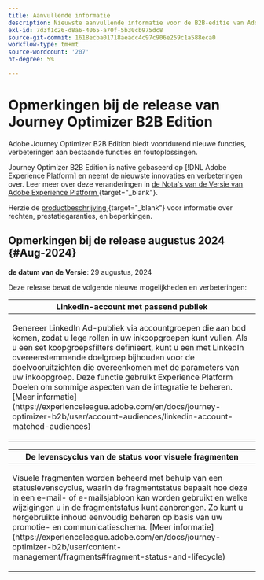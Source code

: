 ```yaml
---
title: Aanvullende informatie
description: Nieuwste aanvullende informatie voor de B2B-editie van Adobe Journey Optimizer
exl-id: 7d3f1c26-d8a6-4065-a70f-5b30cb975dc8
source-git-commit: 1618ecba01718aeadc4c97c906e259c1a588eca0
workflow-type: tm+mt
source-wordcount: '207'
ht-degree: 5%

---
```


# Opmerkingen bij de release van Journey Optimizer B2B Edition

Adobe Journey Optimizer B2B Edition biedt voortdurend nieuwe functies, verbeteringen aan bestaande functies en foutoplossingen.

Journey Optimizer B2B Edition is native gebaseerd op [!DNL Adobe Experience Platform] en neemt de nieuwste innovaties en verbeteringen over. Leer meer over deze veranderingen in [ de Nota&#39;s van de Versie van Adobe Experience Platform ](https://experienceleague.adobe.com/en/docs/experience-platform/release-notes/latest) {target="_blank"}.

Herzie de [ productbeschrijving ](https://helpx.adobe.com/legal/product-descriptions/adobe-journey-optimizer-b2b.html) {target="_blank"} voor informatie over rechten, prestatiegaranties, en beperkingen.

## Opmerkingen bij de release augustus 2024 {#Aug-2024}

**de datum van de Versie**: 29 augustus, 2024

Deze release bevat de volgende nieuwe mogelijkheden en verbeteringen:

<table>
<thead>
<tr>
<th><strong>LinkedIn-account met passend publiek</strong><br/></th>
</tr>
</thead>
<tbody>
<tr>
<td>
<p>Genereer LinkedIn Ad-publiek via accountgroepen die aan bod komen, zodat u lege rollen in uw inkoopgroepen kunt vullen. Als u een set koopgroepsfilters definieert, kunt u een met LinkedIn overeenstemmende doelgroep bijhouden voor de doelvooruitzichten die overeenkomen met de parameters van uw inkoopgroep. Deze functie gebruikt Experience Platform Doelen om sommige aspecten van de integratie te beheren. [Meer informatie](https://experienceleague.adobe.com/en/docs/journey-optimizer-b2b/user/account-audiences/linkedin-account-matched-audiences)</p>
</td>
</tr>
</tbody>
</table>

<table>
<thead>
<tr>
<th><strong>De levenscyclus van de status voor visuele fragmenten</strong><br/></th>
</tr>
</thead>
<tbody>
<tr>
<td>
<p>Visuele fragmenten worden beheerd met behulp van een statuslevenscyclus, waarin de fragmentstatus bepaalt hoe deze in een e-mail- of e-mailsjabloon kan worden gebruikt en welke wijzigingen u in de fragmentstatus kunt aanbrengen. Zo kunt u hergebruikte inhoud eenvoudig beheren op basis van uw promotie- en communicatieschema. [Meer informatie](https://experienceleague.adobe.com/en/docs/journey-optimizer-b2b/user/content-management/fragments#fragment-status-and-lifecycle)</p>
</td>
</tr>
</tbody>
</table>
